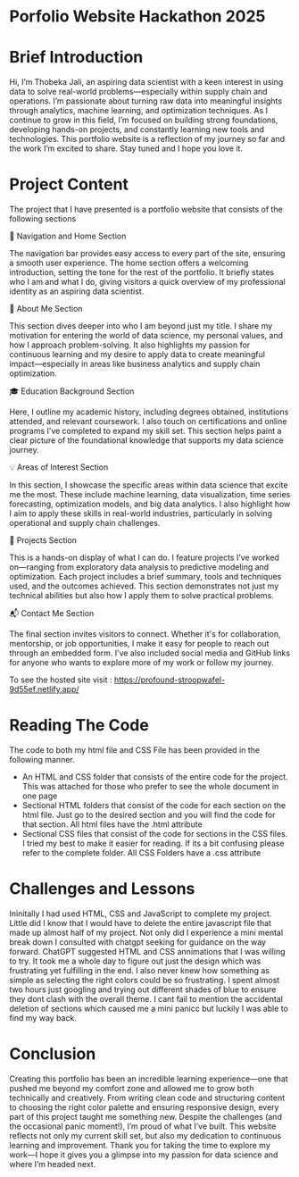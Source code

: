 # Porfolio Website Hackathon 2025 


# Brief Introduction

Hi, I’m Thobeka Jali, an aspiring data scientist with a keen interest in using data to solve real-world problems—especially within supply chain and operations. I’m passionate about turning raw data into meaningful insights through analytics, machine learning, and optimization techniques. As I continue to grow in this field, I’m focused on building strong foundations, developing hands-on projects, and constantly learning new tools and technologies. This portfolio website is a reflection of my journey so far and the work I’m excited to share. Stay tuned and I hope you love it.


# Project Content

The project that I have presented is a portfolio website that consists of the following sections 

🧭 Navigation and Home Section

The navigation bar provides easy access to every part of the site, ensuring a smooth user experience. The home section offers a welcoming introduction, setting the tone for the rest of the portfolio. It briefly states who I am and what I do, giving visitors a quick overview of my professional identity as an aspiring data scientist.

👤 About Me Section

This section dives deeper into who I am beyond just my title. I share my motivation for entering the world of data science, my personal values, and how I approach problem-solving. It also highlights my passion for continuous learning and my desire to apply data to create meaningful impact—especially in areas like business analytics and supply chain optimization.

🎓 Education Background Section

Here, I outline my academic history, including degrees obtained, institutions attended, and relevant coursework. I also touch on certifications and online programs I’ve completed to expand my skill set. This section helps paint a clear picture of the foundational knowledge that supports my data science journey.

💡 Areas of Interest Section

In this section, I showcase the specific areas within data science that excite me the most. These include machine learning, data visualization, time series forecasting, optimization models, and big data analytics. I also highlight how I aim to apply these skills in real-world industries, particularly in solving operational and supply chain challenges.

🧪 Projects Section

This is a hands-on display of what I can do. I feature projects I’ve worked on—ranging from exploratory data analysis to predictive modeling and optimization. Each project includes a brief summary, tools and techniques used, and the outcomes achieved. This section demonstrates not just my technical abilities but also how I apply them to solve practical problems.

📬 Contact Me Section

The final section invites visitors to connect. Whether it's for collaboration, mentorship, or job opportunities, I make it easy for people to reach out through an embedded form. I’ve also included social media and GitHub links for anyone who wants to explore more of my work or follow my journey.


To see the hosted site visit : https://profound-stroopwafel-9d55ef.netlify.app/

# Reading The Code 

The code to both my html file and CSS File has been provided in the following manner. 

- An HTML and CSS folder that consists of the entire code for the project. This was attached for those who prefer to see the whole document in one page
- Sectional HTML folders that consist of the code for each section on the html file. Just go to the desired section and you will find the code for that section. All html files have the .html attribute
- Sectional CSS files that consist of the code for sections in the CSS files. I tried my best to make it easier for reading. If its a bit confusing please refer to the complete folder. All CSS Folders have a .css attribute

  
# Challenges and Lessons 

Ininitally I had used HTML, CSS and JavaScript to complete my project. Little did I know that I would have to delete the entire javascript file that made up almost half of my project. Not only did I experience a mini mental break down I consulted with chatgpt seeking for guidance on the way forward. ChatGPT suggested HTML and CSS annimations that I was willing to try. It took me a whole day to figure out just the design which was frustrating yet fulfilling in the end. I also never knew how something as simple as selecting the right colors could be so frustrating. I spent almost two hours just googling and trying out different shades of blue to ensure they dont clash with the overall theme. I cant fail to mention the accidental deletion of sections which caused me a mini panicc but luckily I was able to find my way back. 

# Conclusion 

Creating this portfolio has been an incredible learning experience—one that pushed me beyond my comfort zone and allowed me to grow both technically and creatively. From writing clean code and structuring content to choosing the right color palette and ensuring responsive design, every part of this project taught me something new. Despite the challenges (and the occasional panic moment!), I’m proud of what I’ve built. This website reflects not only my current skill set, but also my dedication to continuous learning and improvement. Thank you for taking the time to explore my work—I hope it gives you a glimpse into my passion for data science and where I’m headed next.
